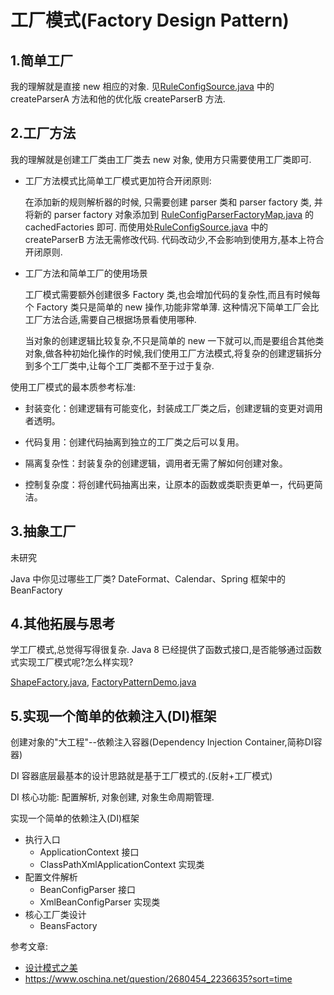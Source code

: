 # 工厂模式(Factory Design Pattern)
  
## 1.简单工厂

我的理解就是直接 new 相应的对象. 见[RuleConfigSource.java](src/main/java/com/example/designpattern/factory/RuleConfigSource.java) 中的 createParserA 方法和他的优化版 createParserB 方法.

## 2.工厂方法

我的理解就是创建工厂类由工厂类去 new 对象, 使用方只需要使用工厂类即可.

* 工厂方法模式比简单工厂模式更加符合开闭原则:

  在添加新的规则解析器的时候, 只需要创建 parser 类和 parser factory 类, 并将新的 parser factory 对象添加到 [RuleConfigParserFactoryMap.java](src/main/java/com/example/designpattern/factory/RuleConfigParserFactoryMap.java) 的 cachedFactories 即可. 而使用处[RuleConfigSource.java](src/main/java/com/example/designpattern/factory/RuleConfigSource.java) 中的 createParserB 方法无需修改代码. 
  代码改动少,不会影响到使用方,基本上符合开闭原则.

* 工厂方法和简单工厂的使用场景

  工厂模式需要额外创建很多 Factory 类,也会增加代码的复杂性,而且有时候每个 Factory 类只是简单的 new 操作,功能非常单薄. 这种情况下简单工厂会比工厂方法合适,需要自己根据场景看使用哪种.
  
  当对象的创建逻辑比较复杂,不只是简单的 new 一下就可以,而是要组合其他类对象,做各种初始化操作的时候,我们使用工厂方法模式,将复杂的创建逻辑拆分到多个工厂类中,让每个工厂类都不至于过于复杂.

使用工厂模式的最本质参考标准:

* 封装变化：创建逻辑有可能变化，封装成工厂类之后，创建逻辑的变更对调用者透明。

* 代码复用：创建代码抽离到独立的工厂类之后可以复用。

* 隔离复杂性：封装复杂的创建逻辑，调用者无需了解如何创建对象。

* 控制复杂度：将创建代码抽离出来，让原本的函数或类职责更单一，代码更简洁。

## 3.抽象工厂
未研究

Java 中你见过哪些工厂类?
DateFormat、Calendar、Spring 框架中的 BeanFactory



## 4.其他拓展与思考
学工厂模式,总觉得写得很复杂. Java 8 已经提供了函数式接口,是否能够通过函数式实现工厂模式呢?怎么样实现?

[ShapeFactory.java](src/main/java/com/example/designpattern/other/ShapeFactory.java), [FactoryPatternDemo.java](src/main/java/com/example/designpattern/other/FactoryPatternDemo.java)

## 5.实现一个简单的依赖注入(DI)框架

创建对象的"大工程"--依赖注入容器(Dependency Injection Container,简称DI容器)

DI 容器底层最基本的设计思路就是基于工厂模式的.(反射+工厂模式) 

DI 核心功能: 配置解析, 对象创建, 对象生命周期管理.

实现一个简单的依赖注入(DI)框架

* 执行入口
  * ApplicationContext 接口
  * ClassPathXmlApplicationContext 实现类
* 配置文件解析
  * BeanConfigParser 接口
  * XmlBeanConfigParser 实现类
* 核心工厂类设计
  * BeansFactory




参考文章:
* [设计模式之美](https://time.geekbang.org/column/intro/250?utm_source=pc&utm_medium=chaping&utm_term=pc_interstitial_826)
* https://www.oschina.net/question/2680454_2236635?sort=time
